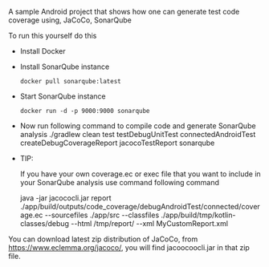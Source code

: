 
A sample Android project that shows how one can generate test code coverage using, JaCoCo, SonarQube 

To run this yourself do this

- Install Docker

- Install SonarQube instance

      docker pull sonarqube:latest

- Start SonarQube instance

      docker run -d -p 9000:9000 sonarqube

- Now run following command to compile code and generate SonarQube analysis
    ./gradlew clean test testDebugUnitTest connectedAndroidTest createDebugCoverageReport jacocoTestReport sonarqube

- TIP: 

   If you have your own coverage.ec or exec file that you want to include in your SonarQube analysis 
   use command following command 

   java -jar jacococli.jar report  
	./app/build/outputs/code_coverage/debugAndroidTest/connected/coverage.ec 
	--sourcefiles ./app/src --classfiles ./app/build/tmp/kotlin-classes/debug
	--html /tmp/report/ 
	--xml MyCustomReport.xml 

You can download latest zip distribution of JaCoCo, from https://www.eclemma.org/jacoco/, you will find jacoocoocli.jar in that zip file.
